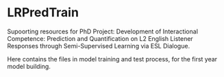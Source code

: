 # LRPredTrain
Supoorting resources for PhD Project: Development of Interactional Competence: Prediction and Quantification on L2 English Listener Responses through Semi-Supervised Learning via ESL Dialogue. 

Here contains the files in model training and test process, for the first year model building.  
